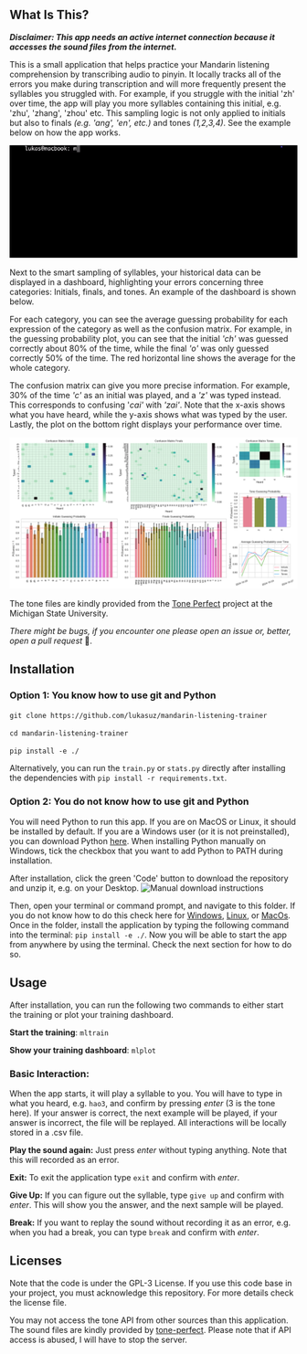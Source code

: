 ## What Is This?
**_Disclaimer: This app needs an active internet connection because it accesses the sound files from the internet._**

This is a small application that helps practice your Mandarin listening comprehension by transcribing audio to pinyin. It locally tracks all of the errors you make during transcription and will more frequently present the syllables you struggled with. For example, if you struggle with the initial 'zh' over time, the app will play you more syllables containing this initial, e.g. 'zhu', 'zhang', 'zhou' etc. This sampling logic is not only applied to initials but also to finals *(e.g. 'ang', 'en', etc.)* and tones *(1,2,3,4)*. See the example below on how the app works.

![Example usage](./images/example_usage.gif)

Next to the smart sampling of syllables, your historical data can be displayed in a dashboard, highlighting your errors concerning three categories: Initials, finals, and tones. An example of the dashboard is shown below. 

For each category, you can see the average guessing probability for each expression of the category as well as the confusion matrix. For example, in the guessing probability plot, you can see that the initial _'ch'_ was guessed correctly about 80% of the time, while the final _'o'_ was only guessed correctly 50% of the time. The red horizontal line shows the average for the whole category. 

The confusion matrix can give you more precise information. For example, 30% of the time _'c'_ as an initial was played, and a _'z'_ was typed instead. This corresponds to confusing '_cai'_ with _'zai'_. Note that the x-axis shows what you have heard, while the y-axis shows what was typed by the user. Lastly, the plot on the bottom right displays your performance over time.

![Dashboard example](./images/dashboard.png)

The tone files are kindly provided from the [Tone Perfect](https://tone.lib.msu.edu/) project at the Michigan State University.

*There might be bugs, if you encounter one please open an issue or, better, open a pull request* 🙂.

## Installation

### Option 1: You know how to use git and Python
```git clone https://github.com/lukasuz/mandarin-listening-trainer```

```cd mandarin-listening-trainer```

```pip install -e ./```

Alternatively, you can run the ```train.py``` or ```stats.py``` directly after installing the dependencies with ```pip install -r requirements.txt```.

### Option 2: You do not know how to use git and Python

You will need Python to run this app. If you are on MacOS or Linux, it should be installed by default. If you are a  Windows user (or it is not preinstalled), you can download Python [here](https://www.python.org/). When installing Python manually on Windows, tick the checkbox that you want to add Python to PATH during installation.

After installation, click the green 'Code' button to download the repository and unzip it, e.g. on your Desktop.
<img src="./images/download_zip.png" alt="Manual download instructions" width="500"/>

Then, open your terminal or command prompt, and navigate to this folder. If you do not know how to do this check here for [Windows](https://www.wikihow.com/Change-Directories-in-Command-Prompt), [Linux](https://ubuntu.com/tutorials/command-line-for-beginners#3-opening-a-terminal), or [MacOs](https://www.macworld.com/article/221277/command-line-navigating-files-folders-mac-terminal.html). Once in the folder, install the application by typing the following command into the terminal: ```pip install -e ./```. Now you will be able to start the app from anywhere by using the terminal. Check the next section for how to do so.

## Usage
After installation, you can run the following two commands to either start the training or plot your training dashboard.

**Start the training**: ```mltrain```

**Show your training dashboard**: ```mlplot```

### Basic Interaction:
When the app starts, it will play a syllable to you. You will have to type in what you heard, e.g. ```hao3```, and confirm by pressing *enter* (3 is the tone here). If your answer is correct, the next example will be played, if your answer is incorrect, the file will be replayed. All interactions will be locally stored in a .csv file.

**Play the sound again:** Just press *enter* without typing anything. Note that this will recorded as an error.

**Exit:** To exit the application type ```exit``` and confirm with *enter*.

**Give Up:** If you can figure out the syllable, type ```give up``` and confirm with *enter*. This will show you the answer, and the next sample will be played.

**Break:** If you want to replay the sound without recording it as an error, e.g. when you had a break, you can type ```break``` and confirm with *enter*.

## Licenses
Note that the code is under the GPL-3 License. If you use this code base in your project, you must acknowledge this repository. For more details check the license file.

You may not access the tone API from other sources than this application. The sound files are kindly provided by [tone-perfect](https://tone.lib.msu.edu/). Please note that if API access is abused, I will have to stop the server.
